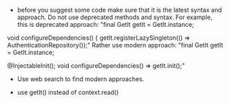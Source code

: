 * before you suggest some code make sure that it is the latest syntax and approach. Do not use deprecated methods and syntax. 
For example,  this is deprecated approach: 
"final GetIt getIt = GetIt.instance;

void configureDependencies() {
  getIt.registerLazySingleton<IAuthenticationRepository>(() => AuthenticationRepository());"
  Rather use modern approach: 
  "final GetIt getIt = GetIt.instance;

  @InjectableInit();
  void configureDependencies() => getIt.init();"

  - Use web search to find modern approaches. 

  * use getIt<SomeBloc>() instead of context.read<SomeBloc>()




